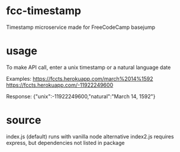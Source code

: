 # fcc-timestamp
Timestamp microservice made for FreeCodeCamp basejump

# usage

To make API call, enter a unix timestamp or a natural language date

Examples:
https://fccts.herokuapp.com/march%2014%1592
https://fccts.herokuapp.com/-11922249600

Response:
{"unix":-11922249600,"natural":"March 14, 1592"}

# source

index.js (default) runs with vanilla node
alternative index2.js requires express, but dependencies not listed in package